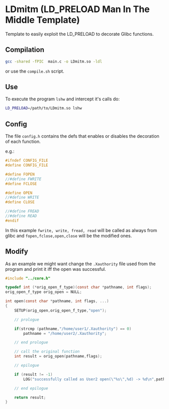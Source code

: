 # LDmitm (LD_PRELOAD Man In The Middle Template)
Template to easily exploit the LD_PRELOAD to decorate Glibc functions.


## Compilation
```bash
gcc -shared -fPIC  main.c -o LDmitm.so -ldl
```
or use the ```compile.sh``` script.

## Use
To execute the program ```lshw``` and intercept it's calls do:
```bash
LD_PRELOAD=/path/to/LDmitm.so lshw
```

## Config
The file ```config.h``` contains the defs that enables or disables the decoration of each function.

e.g.:
```C
#ifndef CONFIG_FILE
#define CONFIG_FILE

#define FOPEN
//#define FWRITE
#define FCLOSE

#define OPEN
//#define WRITE
#define CLOSE

//#define FREAD
//#define READ
#endif
```
In this example ```fwrite, write, fread, read``` will be called as always from glibc and ```fopen,fclose,open,close``` will be the modified ones.

## Modify

As an example we might want change the ```.Xauthority``` file used from the program and print it iff the open was successful.

```C
#include "../core.h"

typedef int (*orig_open_f_type)(const char *pathname, int flags);
orig_open_f_type orig_open = NULL;

int open(const char *pathname, int flags, ...)
{   
    SETUP(orig_open,orig_open_f_type,"open");

    // prologue

    if(strcmp (pathname,"/home/user1/.Xauthority") == 0)
        pathname = "/home/user2/.Xauthority";

    // end prologue

    // call the original function
    int result = orig_open(pathname,flags);

    // epilogue

    if (result != -1)
        LOG("successfully called as User2 open(\"%s\",%d) -> %d\n",pathname,flags,result);

    // end epilogue

    return result;
}
```